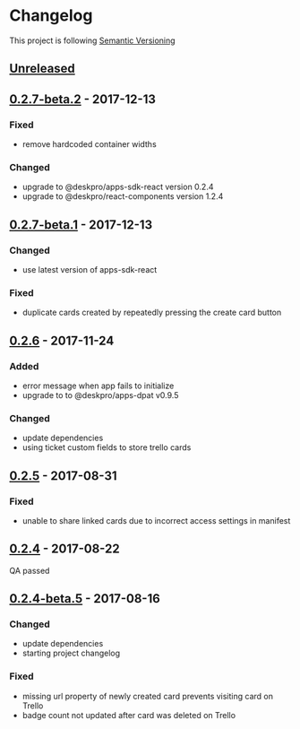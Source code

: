 # Changelog

This project is following [Semantic Versioning](http://semver.org)

## [Unreleased][]

## [0.2.7-beta.2][] - 2017-12-13

### Fixed 
 - remove hardcoded container widths 

### Changed 

 - upgrade to @deskpro/apps-sdk-react version 0.2.4
 - upgrade to @deskpro/react-components version 1.2.4 

## [0.2.7-beta.1][] - 2017-12-13

### Changed
 - use latest version of apps-sdk-react

### Fixed 
 - duplicate cards created by repeatedly pressing the create card button 


## [0.2.6][] - 2017-11-24

### Added

 - error message when app fails to initialize
 - upgrade to to @deskpro/apps-dpat v0.9.5 

### Changed
 - update dependencies
 - using ticket custom fields to store trello cards
 
## [0.2.5][] - 2017-08-31

### Fixed 
 - unable to share linked cards due to incorrect access settings in manifest
 
## [0.2.4][] - 2017-08-22

QA passed

## [0.2.4-beta.5][] - 2017-08-16

### Changed
 - update dependencies
 - starting project changelog
 
### Fixed 
 - missing url property of newly created card prevents visiting card on Trello
 - badge count not updated after card was deleted on Trello



[Unreleased]: https://github.com/DeskproApps/trello/compare/v0.2.7-beta.2...HEAD
[0.2.7-beta.2]: https://github.com/DeskproApps/trello/compare/v0.2.7-beta.1...v0.2.7-beta.2
[0.2.7-beta.1]: https://github.com/DeskproApps/trello/compare/v0.2.6...v0.2.7-beta.1
[0.2.6]: https://github.com/DeskproApps/trello/compare/v0.2.5...v0.2.6
[0.2.5]: https://github.com/DeskproApps/trello/compare/v0.2.4...v0.2.5
[0.2.4]: https://github.com/DeskproApps/trello/compare/v0.2.4-beta.5...v0.2.4
[0.2.4-beta.5]: https://github.com/DeskproApps/trello/tree/v0.2.4-beta.5